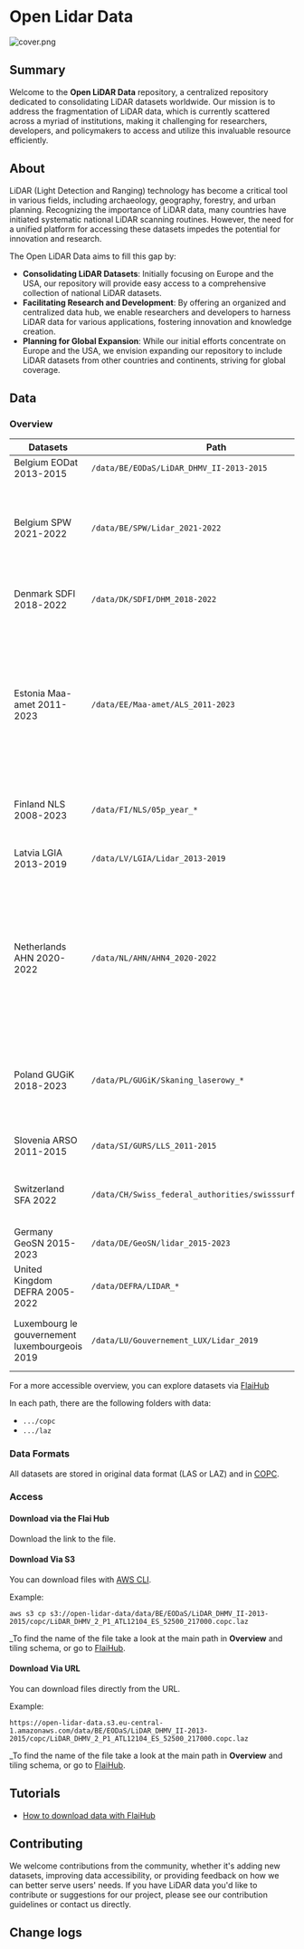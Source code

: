 # Open Lidar Data

![cover.png](cover.png)

## Summary

Welcome to the __Open LiDAR Data__ repository, a centralized repository dedicated to consolidating LiDAR datasets worldwide. Our mission is to address the fragmentation of LiDAR data, which is currently scattered across a
myriad of institutions, making it challenging for researchers, developers, and policymakers to access and utilize this
invaluable resource efficiently.

## About

LiDAR (Light Detection and Ranging) technology has become a critical tool in various fields, including archaeology,
geography, forestry, and urban planning. Recognizing the importance of LiDAR data, many
countries have initiated systematic national LiDAR scanning routines. However, the need for a unified platform for
accessing these datasets impedes the potential for innovation and research.

The Open LiDAR Data aims to fill this gap by:

* __Consolidating LiDAR Datasets__: Initially focusing on Europe and the USA, our repository will provide easy access to
  a comprehensive collection of national LiDAR datasets.
* __Facilitating Research and Development__: By offering an organized and centralized data hub, we enable researchers
  and developers to harness LiDAR data for various applications, fostering innovation and knowledge creation.
* __Planning for Global Expansion__: While our initial efforts concentrate on Europe and the USA, we envision expanding
  our repository to include LiDAR datasets from other countries and continents, striving for global coverage.

## Data

### Overview

| Datasets                                       | Path                                                     | License                                                                                                                           | Source                                                                                                                                                     |
|------------------------------------------------|----------------------------------------------------------|-----------------------------------------------------------------------------------------------------------------------------------|------------------------------------------------------------------------------------------------------------------------------------------------------------
| Belgium EODat 2013-2015                        | `/data/BE/EODaS/LiDAR_DHMV_II-2013-2015`                 | [License](licenses%2FGratisopendatalicentieVlaanderenv12_bqxu2t.pdf)                                                              | [EODaS openlidar](https://remotesensing.vlaanderen.be/apps/openlidar/#collapseDataDownload)                                                                |
| Belgium SPW 2021-2022                          | `/data/BE/SPW/Lidar_2021-2022`                           | The user can download any required data, without any limitations.                                                                 | [The Waloon geographical information website](https://geoportail.wallonie.be/catalogue/ab14b035-c9b0-4c79-a2b6-36811fca96a1.html)                          |
| Denmark SDFI 2018-2022                         | `/data/DK/SDFI/DHM_2018-2022`                            | [License](https://dataforsyningen.dk/asset/PDF/rettigheder_vilkaar/Vilk%C3%A5r%20for%20brug%20af%20frie%20geografiske%20data.pdf) | [The Board for Data Supply and Infrastructure](https://dataforsyningen.dk/data/3931#description)                                                           |
| Estonia Maa-amet 2011-2023                     | `/data/EE/Maa-amet/ALS_2011-2023`                        | [License](https://geoportaal.maaamet.ee/docs/Avaandmed/Licence-of-open-data-of-Estonian-Land-Board.pdf)   <br/>  Please refer to the Land Board and date when using the data. For example: "Elevation data, Land Board 2017-2020"                 | [Estonian Land Board](https://geoportaal.maaamet.ee/eng/Spatial-Data/Elevation-Data-p308.html)                                                             |
| Finland NLS 2008-2023                          | `/data/FI/NLS/05p_year_*`                                | [License](https://creativecommons.org/licenses/by/4.0/)                                                                           | [National land survey of Finland - MapSite](https://asiointi.maanmittauslaitos.fi/karttapaikka/)                                                           |
| Latvia LGIA 2013-2019                          | `/data/LV/LGIA/Lidar_2013-2019`                          | [License](https://www.lgia.gov.lv/sites/lgia/files/document/Atverto%20datu%20licence%20CC%20BY_0.pdf)                             | [Latvian Geospatial Information Agency](https://www.lgia.gov.lv/lv/Digit%C4%81lais%20virsmas%20modelis)                                                    |
| Netherlands AHN 2020-2022                      | `/data/NL/AHN/AHN4_2020-2022`                            | The AHN datasets are available as Open Data. This means that the data can be used by everyone for free and without restrictions.  | [Actueel Hoogtebestand Nederland](https://ahn.arcgisonline.nl/ahnviewer/)                                                                                  |
| Poland GUGiK 2018-2023                         | `/data/PL/GUGiK/Skaning_laserowy_*`                      | The user can download any required data, without any limitations.                                                                 | [geoportal.gov.pl](https://mapy.geoportal.gov.pl/imap/Imgp_2.html)                                                                                         |
| Slovenia ARSO 2011-2015                        | `/data/SI/GURS/LLS_2011-2015`                            | [License](http://www.evode.gov.si/fileadmin/user_upload/Lidar_pogoji_uporabe.pdf)                                                 | [Agencije RS za okolje - Atlas okolja](https://gis.arso.gov.si/evode/profile.aspx?id=atlas_voda_Lidar%40Arso&initialExtent=402591.76%2C39904.09%2C2.64583) |
| Switzerland SFA 2022                           | `/data/CH/Swiss_federal_authorities/swisssurface3d_2022` | [License](https://www.swisstopo.admin.ch/en/terms-of-use-free-geodata-and-geoservices)                                            | [Swiss federal authorities - Federal Office of Topography swisstopo](https://www.swisstopo.admin.ch/en/height-model-swisssurface3d)                        |
| Germany GeoSN 2015-2023                        | `/data/DE/GeoSN/lidar_2015-2023`                         | [License](https://www.govdata.de/dl-de/by-2-0)                                                                                    | [GeoSN - open data](https://www.geodaten.sachsen.de/batch-download-4719.html)                                                                              |
| United Kingdom DEFRA 2005-2022                 | `/data/DEFRA/LIDAR_*`                                    | [License](https://www.nationalarchives.gov.uk/doc/open-government-licence/version/3/)                                             | [DEFRA - Data Services Platform](https://environment.data.gov.uk/dataset/094d4ec8-4c21-4aa6-817f-b7e45843c5e0)                                             |
| Luxembourg le gouvernement luxembourgeois 2019 | `/data/LU/Gouvernement_LUX/Lidar_2019`                   | [License](https://creativecommons.org/publicdomain/zero/1.0/)                                                                     | [The luxembourgish open data platform - data.public.lu](https://data.public.lu/en/datasets/lidar-2019-releve-3d-du-territoire-luxembourgeois/)             

For a more accessible overview, you can explore datasets via [FlaiHub](https://hub.flai.ai) 

In each path, there are the following folders with data:

* `.../copc`
* `.../laz`


### Data Formats

All datasets are stored in original data format (LAS or LAZ) and in [COPC](https://copc.io/).  

### Access

#### Download via the Flai Hub

Download the link to the file.

#### Download Via S3

You can download files with [AWS CLI](https://aws.amazon.com/cli/).

Example:

    aws s3 cp s3://open-lidar-data/data/BE/EODaS/LiDAR_DHMV_II-2013-2015/copc/LiDAR_DHMV_2_P1_ATL12104_ES_52500_217000.copc.laz

_To find the name of the file take a look at the main path in __Overview__ and tiling schema, or go to [FlaiHub](hup.flai.ai).

#### Download Via URL

You can download files directly from the URL.

Example:

    https://open-lidar-data.s3.eu-central-1.amazonaws.com/data/BE/EODaS/LiDAR_DHMV_II-2013-2015/copc/LiDAR_DHMV_2_P1_ATL12104_ES_52500_217000.copc.laz

_To find the name of the file take a look at the main path in __Overview__ and tiling schema, or go to [FlaiHub](hup.flai.ai).

## Tutorials

* [How to download data with FlaiHub](tutorials%2Fhow-to-download-data-with-flai-hub.md)

## Contributing

We welcome contributions from the community, whether it's adding new datasets, improving data accessibility, or
providing feedback on how we can better serve users' needs. If you have LiDAR data you'd like to contribute or
suggestions for our project, please see our contribution guidelines or contact us directly.

## Change logs


